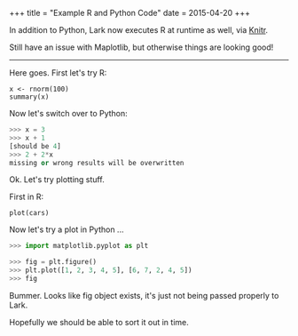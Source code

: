 +++
title = "Example R and Python Code"
date = 2015-04-20
+++


In addition to Python, Lark now executes R at runtime as well, via [Knitr](http://yihui.name/knitr/). 

Still have an issue with Maplotlib, but otherwise things are looking good!

--------------

Here goes. First let's try R:

```{r}
x <- rnorm(100)
summary(x)
```

Now let's switch over to Python:

```Python
>>> x = 3
>>> x + 1
[should be 4]
>>> 2 + 2*x
missing or wrong results will be overwritten
```

Ok. Let's try plotting stuff. 

First in R: 

```{r}
plot(cars)
```

Now let's try a plot in Python ... 

```Python
>>> import matplotlib.pyplot as plt

>>> fig = plt.figure()
>>> plt.plot([1, 2, 3, 4, 5], [6, 7, 2, 4, 5])
>>> fig
```

Bummer. Looks like fig object exists, it's just not being passed properly to Lark.

Hopefully we should be able to sort it out in time. 